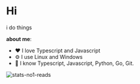 # Hi 

i do things

**about me**:
  - ❤️ I love Typescript and Javascript
  - ⚙️ I use Linux and Windows
  - 🧠 I know Typescript, Javascript, Python, Go, Git.


![stats-no1-reads](https://github-readme-stats.vercel.app/api/top-langs/?username=netstrider2&show_icons=true&theme=transparent&layout=compact)
